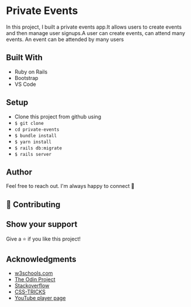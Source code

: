 # Private Events

In this project, I built a private events app.It allows users to create events and then manage user signups.A user can create events, can attend many events. An event can be attended by many users


## Built With

- Ruby on Rails
- Bootstrap
- VS Code


##  Setup    <a name = "setup"></a>
- Clone this project from github using
- <code>$ git clone</code>
- <code>cd private-events</code>
- <code>$ bundle install</code>
- <code>$ yarn install</code>
- <code>$ rails db:migrate</code>
- <code>$ rails server</code>




## Author

Feel free to reach out. I'm always happy to connect :slightly_smiling_face:



## 🤝 Contributing


## Show your support

Give a ⭐️ if you like this project!

## Acknowledgments

- <a href="https://www.w3schools.com/" target="_blank">w3schools.com</a> 
- <a href="https://www.theodinproject.com/" target="_blank">The Odin Project</a>
- <a href="https://www.stackoverflow.com/" target="_blank">Stackoverflow</a>
- <a href="https://css-tricks.com/" target="_blank">CSS-TRICKS</a>
- <a href="https://youtube.com/" target="_blank">YouTube player page</a>

